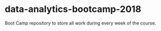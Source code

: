 # data-analytics-bootcamp-2018
Boot Camp repository to store all work during every week of the course.
